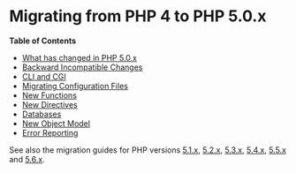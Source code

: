 Migrating from PHP 4 to PHP 5.0.x
=================================

**Table of Contents**

-   [What has changed in PHP 5.0.x](/migration5/changes.html)
-   [Backward Incompatible Changes](/migration5/incompatible.html)
-   [CLI and CGI](/migration5/cli-cgi.html)
-   [Migrating Configuration Files](/migration5/configuration.html)
-   [New Functions](/migration5/functions.html)
-   [New Directives](/migration5/newconf.html)
-   [Databases](/migration5/databases.html)
-   [New Object Model](/migration5/oop.html)
-   [Error Reporting](/migrating5/errorrep.html)

See also the migration guides for PHP versions
<a href="/migration51.html" class="link">5.1.x</a>,
<a href="/migration52.html" class="link">5.2.x</a>,
<a href="/migration53.html" class="link">5.3.x</a>,
<a href="/migration54.html" class="link">5.4.x</a>,
<a href="/migration55.html" class="link">5.5.x</a> and
<a href="/migration56.html" class="link">5.6.x</a>.

